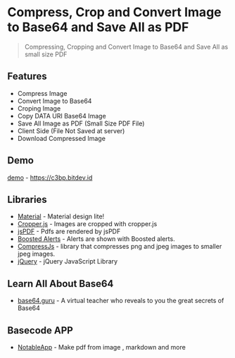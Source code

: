# Compress, Crop and Convert Image to Base64 and Save All as PDF
> Compressing, Cropping and Convert Image to Base64 and Save All as small size PDF

## Features
- Compress Image
- Convert Image to Base64
- Croping Image
- Copy DATA URI Base64 Image
- Save All Image as PDF (Small Size PDF File)
- Client Side (File Not Saved at server)
- Download Compressed Image

## Demo 
[demo] - https://c3bp.bitdev.id

## Libraries
- [Material] - Material design lite!
- [Cropper.js] - Images are cropped with cropper.js
- [jsPDF] - Pdfs are rendered by jsPDF
- [Boosted Alerts] - Alerts are shown with Boosted alerts.
- [CompressJs] - library that compresses png and jpeg images to smaller jpeg images.
- [jQuery] - jQuery JavaScript Library

## Learn All About Base64
- [base64.guru] - A virtual teacher who reveals to you the great secrets of Base64

## Basecode APP
- [NotableApp] - Make pdf from image , markdown and more

 [demo]: <https://c3bp.bitdev.id>
 [Material]: <https://getmdl.io/>
 [Cropper.js]: <https://fengyuanchen.github.io/cropperjs/>
 [jsPDF]: <https://mrrio.github.io/jsPDF/>
 [Boosted Alerts]: <https://github.com/NotableApp/Alert/>
 [CompressJs]: <https://github.com/kayslay/CompressJs>
 [jQuery]: <https://releases.jquery.com/>
 [NotableApp]:<https://github.com/NotableApp/Formal-stack-pdfs>
 [base64.guru]: <https://base64.guru/>

